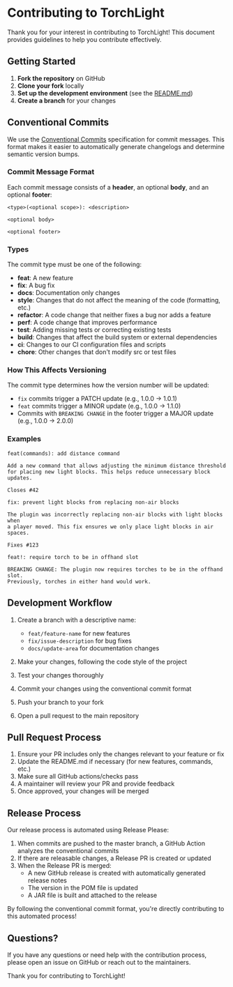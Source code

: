 # Contributing to TorchLight

Thank you for your interest in contributing to TorchLight! This document provides guidelines to help you contribute
effectively.

## Getting Started

1. **Fork the repository** on GitHub
2. **Clone your fork** locally
3. **Set up the development environment** (see the [README.md](README.md))
4. **Create a branch** for your changes

## Conventional Commits

We use the [Conventional Commits](https://www.conventionalcommits.org/) specification for commit messages. This format
makes it easier to automatically generate changelogs and determine semantic version bumps.

### Commit Message Format

Each commit message consists of a **header**, an optional **body**, and an optional **footer**:

```
<type>(<optional scope>): <description>

<optional body>

<optional footer>
```

### Types

The commit type must be one of the following:

- **feat**: A new feature
- **fix**: A bug fix
- **docs**: Documentation only changes
- **style**: Changes that do not affect the meaning of the code (formatting, etc.)
- **refactor**: A code change that neither fixes a bug nor adds a feature
- **perf**: A code change that improves performance
- **test**: Adding missing tests or correcting existing tests
- **build**: Changes that affect the build system or external dependencies
- **ci**: Changes to our CI configuration files and scripts
- **chore**: Other changes that don't modify src or test files

### How This Affects Versioning

The commit type determines how the version number will be updated:

- `fix` commits trigger a PATCH update (e.g., 1.0.0 → 1.0.1)
- `feat` commits trigger a MINOR update (e.g., 1.0.0 → 1.1.0)
- Commits with `BREAKING CHANGE` in the footer trigger a MAJOR update (e.g., 1.0.0 → 2.0.0)

### Examples

```
feat(commands): add distance command

Add a new command that allows adjusting the minimum distance threshold
for placing new light blocks. This helps reduce unnecessary block updates.

Closes #42
```

```
fix: prevent light blocks from replacing non-air blocks

The plugin was incorrectly replacing non-air blocks with light blocks when
a player moved. This fix ensures we only place light blocks in air spaces.

Fixes #123
```

```
feat!: require torch to be in offhand slot

BREAKING CHANGE: The plugin now requires torches to be in the offhand slot.
Previously, torches in either hand would work.
```

## Development Workflow

1. Create a branch with a descriptive name:
    - `feat/feature-name` for new features
    - `fix/issue-description` for bug fixes
    - `docs/update-area` for documentation changes

2. Make your changes, following the code style of the project

3. Test your changes thoroughly

4. Commit your changes using the conventional commit format

5. Push your branch to your fork

6. Open a pull request to the main repository

## Pull Request Process

1. Ensure your PR includes only the changes relevant to your feature or fix
2. Update the README.md if necessary (for new features, commands, etc.)
3. Make sure all GitHub actions/checks pass
4. A maintainer will review your PR and provide feedback
5. Once approved, your changes will be merged

## Release Process

Our release process is automated using Release Please:

1. When commits are pushed to the master branch, a GitHub Action analyzes the conventional commits
2. If there are releasable changes, a Release PR is created or updated
3. When the Release PR is merged:
    - A new GitHub release is created with automatically generated release notes
    - The version in the POM file is updated
    - A JAR file is built and attached to the release

By following the conventional commit format, you're directly contributing to this automated process!

## Questions?

If you have any questions or need help with the contribution process, please open an issue on GitHub or reach out to the
maintainers.

Thank you for contributing to TorchLight!
